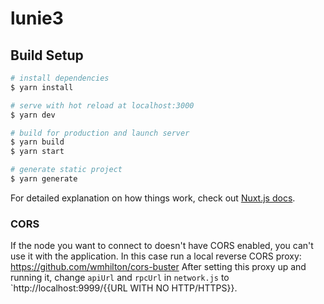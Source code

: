 # lunie3

## Build Setup

```bash
# install dependencies
$ yarn install

# serve with hot reload at localhost:3000
$ yarn dev

# build for production and launch server
$ yarn build
$ yarn start

# generate static project
$ yarn generate
```

For detailed explanation on how things work, check out [Nuxt.js docs](https://nuxtjs.org).

### CORS

If the node you want to connect to doesn't have CORS enabled, you can't use it with the application. In this case run a local reverse CORS proxy: https://github.com/wmhilton/cors-buster
After setting this proxy up and running it, change `apiUrl` and `rpcUrl` in `network.js` to `http://localhost:9999/{{URL WITH NO HTTP/HTTPS}}.
